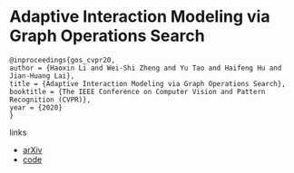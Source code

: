 # Adaptive Interaction Modeling via Graph Operations Search

```
@inproceedings{gos_cvpr20,
author = {Haoxin Li and Wei-Shi Zheng and Yu Tao and Haifeng Hu and Jian-Huang Lai},
title = {Adaptive Interaction Modeling via Graph Operations Search},
booktitle = {The IEEE Conference on Computer Vision and Pattern Recognition (CVPR)},
year = {2020}
}
```

links
- [arXiv](https://arxiv.org/abs/2005.02113)
- [code](https://github.com/lihaoxin05/graph-operations-search)
